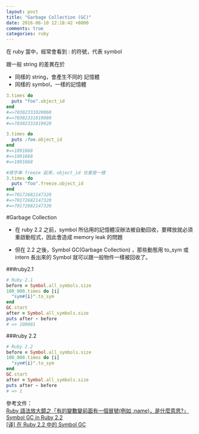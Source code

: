 ```yaml
---
layout: post
title: "Garbage Collection (GC)"
date: 2016-06-10 12:18:42 +0800
comments: true
categories: ruby
---
```

在 ruby 當中，經常會看到 : 的符號，代表 symbol  

<!-- more -->

跟一般 string 的差異在於

* 同樣的 string，會產生不同的 記憶體
* 同樣的 symbol，一樣的記憶體

```ruby
3.times do
  puts "foo".object_id
end
#=>70302331020060
#=>70302331019980
#=>70302331019920

3.times do
  puts :foo.object_id
end
#=>1091868
#=>1091868
#=>1091868

#將字串 freeze 起來，object_id 也會是一樣
3.times do
  puts "foo".freeze.object_id
end
#=>70172682147320
#=>70172682147320
#=>70172682147320
```

#Garbage Collection

* 在 ruby 2.2 之前，symbol 所佔用的記憶體沒辦法被自動回收，要釋放就必須重啟動程式，因此會造成 memory leak 的問題

* 但在 2.2 之後，Symbol GC(Garbage Collection) ，那些動態用 to_sym 或 intern 長出來的 Symbol 就可以跟一般物件一樣被回收了。

###ruby2.1

```ruby
# Ruby 2.1
before = Symbol.all_symbols.size
100_000.times do |i|
  "sym#{i}".to_sym
end
GC.start
after = Symbol.all_symbols.size
puts after - before
# => 100001
```
###ruby 2.2
```ruby
# Ruby 2.2
before = Symbol.all_symbols.size
100_000.times do |i|
  "sym#{i}".to_sym
end
GC.start
after = Symbol.all_symbols.size
puts after - before
# => 1
```

參考文件：  
[Ruby 語法放大鏡之「有的變數變前面有一個冒號(例如 :name)，是什麼意思?」](http://kaochenlong.com/2016/04/25/string-and-symbol/)  
[Symbol GC in Ruby 2.2](https://www.sitepoint.com/symbol-gc-ruby-2-2/)  
[[译] 在 Ruby 2.2 中的 Symbol GC](http://grantcss.com/blog/2015/01/26/symbol-gc-in-ruby-2-dot-2/)